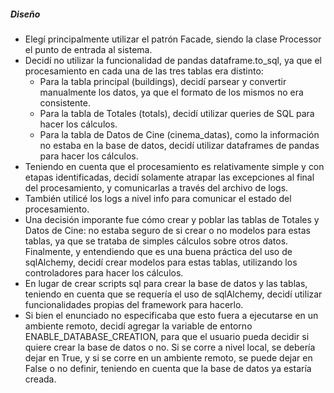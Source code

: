 ##### Diseño
- Elegí principalmente utilizar el patrón Facade, siendo la clase Processor el punto de entrada al sistema.
- Decidí no utilizar la funcionalidad de pandas dataframe.to_sql, ya que el procesamiento en cada una de las tres tablas era distinto:
    - Para la tabla principal (buildings), decidí parsear y convertir manualmente los datos, ya que el formato de los mismos no era consistente.
    - Para la tabla de Totales (totals), decidí utilizar queries de SQL para hacer los cálculos.
    - Para la tabla de Datos de Cine (cinema_datas), como la información no estaba en la base de datos, decidí utilizar dataframes de pandas para hacer los cálculos.
- Teniendo en cuenta que el procesamiento es relativamente simple y con etapas identificadas, decidí solamente atrapar las excepciones al final del procesamiento, y comunicarlas a través del archivo de logs.
- También utilicé los logs a nivel info para comunicar el estado del procesamiento.
- Una decisión imporante fue cómo crear y poblar las tablas de Totales y Datos de Cine: no estaba seguro de si crear o no modelos para estas tablas, ya que se trataba de simples cálculos sobre otros datos. Finalmente, y entendiendo que es una buena práctica del uso de sqlAlchemy, decidí crear modelos para estas tablas, utilizando los controladores para hacer los cálculos.
- En lugar de crear scripts sql para crear la base de datos y las tablas, teniendo en cuenta que se requería el uso de sqlAlchemy, decidí utilizar funcionalidades propias del framework para hacerlo.
- Si bien el enunciado no especificaba que esto fuera a ejecutarse en un ambiente remoto, decidí agregar la variable de entorno ENABLE_DATABASE_CREATION, para que el usuario pueda decidir si quiere crear la base de datos o no. Si se corre a nivel local, se debería dejar en True, y si se corre en un ambiente remoto, se puede dejar en False o no definir, teniendo en cuenta que la base de datos ya estaría creada.
